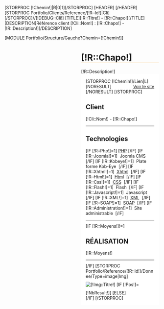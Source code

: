 [STORPROC [!Chemin!]|R|0|1][/STORPROC]
[HEADER]
	<link rel="canonical" href="[!Domaine!]/[!Lien!]" />
[/HEADER]
[STORPROC Portfolio/Clients/Reference/[!R::Id!]|Cli][/STORPROC]//[!DEBUG::Cli!]
[TITLE][!R::Titre!] - [!R::Chapo!][/TITLE]
[DESCRIPTION]Référence client [!Cli::Nom!] : [!R::Chapo!] - [!R::Description!][/DESCRIPTION]
<div style="overflow:hidden;">
	[MODULE Portfolio/Structure/Gauche?Chemin=[!Chemin!]]
	<div id="Milieu" style="margin-left:250px;">
		<div id="Data">
			<div class="FicheClient">
				<h1 style="border-bottom:1px solid #f29400;">[!R::Chapo!]</h1>
				<div class="Description">[!R::Description!]</div>
			</div>
			<div class="FicheClient" style="background-color:#ffffff;padding:15px !important;padding:0;min-height:500px;">
				[STORPROC [!Chemin!]/Lien|L]
					<div style="margin:0;padding:0;float:right;">
						<a href="[IF [!L::URL!]~http][!L::URL!][ELSE]http://[!L::URL!][/IF]" title="Voir le site internet [!R::Titre!]" class="WebSite" onclick="window.open(this.href); return false;" [IF [!L::NoFollow!]] rel="nofollow"[/IF]>Voir le site</a>
					</div>
					[NORESULT][/NORESULT]				
				[/STORPROC]
				<h2>Client</h2>
				<div>[!Cli::Nom!] - [!R::Chapo!]</div>
				<hr style="color:#1e1e1e;background:#1e1e1e;height:1px;border:0;margin-bottom:10px;"/>
				<h2>Technologies</h2>
				<div>
					[IF [!R::Php!]=1]
						<acronym title="Personal Home Page">PHP</acronym>
					[/IF]
					[IF [!R::Joomla!]=1]
						&nbsp;Joomla CMS&nbsp;
					[/IF]
					[IF [!R::Kobeye!]=1]
						&nbsp;Plate forme Kob-Eye&nbsp;
					[/IF]
					[IF [!R::Xhtml!]=1]
						&nbsp;<acronym title="eXtensible HyperText Markup Language">Xhtml</acronym>&nbsp;
					[/IF]
					[IF [!R::Html!]=1]
						&nbsp;<acronym title="HyperText Markup Language">Html</acronym>&nbsp;
					[/IF]
					[IF [!R::Css!]=1]
						&nbsp;<acronym title="Cascading Style Sheets">CSS</acronym>&nbsp;
					[/IF]
					[IF [!R::Flash!]=1]
						&nbsp;Flash&nbsp;
					[/IF]
					[IF [!R::Javascript!]=1]
						&nbsp;Javascript&nbsp;
					[/IF]
					[IF [!R::XML!]=1]
						&nbsp;<acronym title="Extensible Markup Language">XML</acronym>&nbsp;
					[/IF]
					[IF [!R::SOAP!]=1]
						&nbsp;<acronym title="Simple Object Access Protocol">SOAP</acronym>&nbsp;
					[/IF]
					[IF [!R::Administration!]=1]
						&nbsp;Site administrable&nbsp;
					[/IF]
				</div>
				<hr style="color:#1e1e1e;background:#1e1e1e;height:1px;border:0;margin-bottom:10px;"/>
				[IF [!R::Moyens!]!=]<h2>R&Eacute;ALISATION</h2>
				<div>[!R::Moyens!]</div>
				<hr style="color:#1e1e1e;background:#1e1e1e;height:1px;border:0;margin-bottom:10px;"/>
				[/IF]
				[STORPROC Portfolio/Reference/[!R::Id!]/Donnee/Type=image|Img]
					<img src="/[!Img::Url!]" alt="[!Img::Titre!]" style="border:0;border:none;margin:0;padding:10px 0 10px 0;"/>
					[IF [!Pos!]=[!NbResult!]]
					[ELSE]
						<br />
					[/IF]
				[/STORPROC]
			</div>
		</div>
	</div>
</div>

